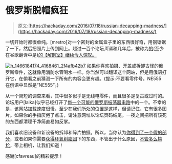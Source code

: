 # 俄罗斯脱帽疯狂

> 原文:[https://hackaday.com/2016/07/18/russian-decapping-madness/](https://hackaday.com/2016/07/18/russian-decapping-madness/)

一切开始时都很单纯。[mretro]对一个密封的金属盒子里的东西很好奇，用钢锯锯了一下，然后把照片上传到网上。超过一百个论坛*页面*和几年后，被称为[的](http://kxk.ru/dustyattic/v1_647735_1.php)(至少在谷歌翻译中是[)的【解剖室】继续令人惊叹。](https://translate.google.com/translate?hl=en&sl=ru&tl=en&u=http%3A%2F%2Fkxk.ru%2Fdustyattic%2Fv1_647735_1.php)

[![h_1466184174_4168461_2f4afb42b7](../Images/2bf1238d5346cc42fa2415338ef981e6.png)](https://hackaday.com/wp-content/uploads/2016/07/h_1466184174_4168461_2f4afb42b7.jpg) 如果你喜欢拍摄、开盖或拆卸古怪的俄罗斯零件，这就像用消防水管喝水一样。你当然可以翻译这个网站，但是用俄语打开它，在偷看之前猜测一下所有的内容会更有趣。(提示:不要看零件号。NE555 在俄语中显然是“NE555”。)

从一个简短的调查来看，其中很多似乎是无线电零件，而且很多是复古或过时的。论坛用户[lalka]似乎已经打开了[每一个可能的俄罗斯振荡器电路](http://kxk.ru/dustyattic/v1_647735_105.php)中的一个。不幸的是，该网站加载速度很慢，至少在我们所处的位置是这样，但请记住，它有很多图片。如果你的手指厌倦了点击，请注意网址以论坛页码结尾。一夜之间把所有该死的东西都清理干净简直易如反掌。

我们喜欢旧设备和新设备的拆卸和碎片拍摄。所以，当你认为[你得到了一个假的部分](http://hackaday.com/2014/04/10/fake-audiophile-opamps-revealed/)，或者如果你需要[获得环氧树脂团](http://hackaday.com/2015/08/24/using-a-laser-cutter-to-decap-ics/)下的东西，不管出于什么原因，[不管多么尴尬](http://hackaday.com/2015/08/29/co2-laser-decapping-to-fix-soldering-mistake/)，带上相机，让我们知道！

感谢[cfavreau]的精彩提示！